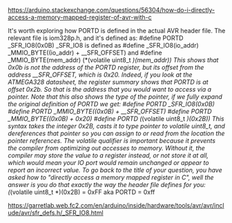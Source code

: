 https://arduino.stackexchange.com/questions/56304/how-do-i-directly-access-a-memory-mapped-register-of-avr-with-c

It's worth exploring how PORTD is defined in the actual AVR header file. The relevant file is iom328p.h, and it's defined as:
#define PORTD   _SFR_IO8(0x0B)
_SFR_IO8 is defined as
#define _SFR_IO8(io_addr) _MMIO_BYTE((io_addr) + __SFR_OFFSET)
and
#define _MMIO_BYTE(mem_addr) (*(volatile uint8_t *)(mem_addr))
This shows that 0x0b is not the address of the PORTD register, but its offset from the address __SFR_OFFSET, which is 0x20. Indeed, if you look at the ATMEGA328 datasheet, the register summary shows that PORTD is at offset 0x2b. So that is the address that you would want to access via a pointer.
Note that this also shows the type of the pointer, if we fully expand the original definition of PORTD we get:
#define PORTD   _SFR_IO8(0x0B)
#define PORTD _MMIO_BYTE((0x0B) + __SFR_OFFSET)
#define PORTD _MMIO_BYTE((0x0B) + 0x20)
#define PORTD (*(volatile uint8_t *)(0x2B))
This syntax takes the integer 0x2B, casts it to type pointer to volatile uint8_t, and dereferences that pointer so you can assign to or read from the location the pointer references. The volatile qualifier is important because it prevents the compiler from optimizing out accesses to memory. Without it, the compiler may store the value to a register instead, or not store it at all, which would mean your IO port would remain unchanged or appear to report an incorrect value.
To go back to the title of your question, you have asked how to "directly access a memory mapped register in C", well the answer is you do that exactly the way the header file defines for you: 
(*(volatile uint8_t *)(0x2B) = 0xFF
aka
PORTD = 0xff


https://garretlab.web.fc2.com/en/arduino/inside/hardware/tools/avr/avr/include/avr/sfr_defs.h/_SFR_IO8.html

